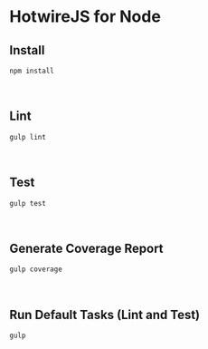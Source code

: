 # HotwireJS for Node

## Install

    npm install

<br>

## Lint

    gulp lint

<br>

## Test

    gulp test

<br>

## Generate Coverage Report

    gulp coverage

<br>

## Run Default Tasks (Lint and Test)

    gulp

<br>

